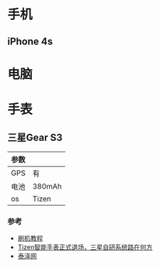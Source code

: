 # 手机

## iPhone 4s

# 电脑


# 手表


## 三星Gear S3


| 参数      |  |
| ----------- | ----------- |
| GPS      | 有       |
| 电池 | 380mAh |
| os | Tizen |


### 参考


- [刷机教程](https://www.ithome.com/0/280/501.htm)
- [Tizen智能手表正式退场，三星自研系统路在何方](https://www.36kr.com/p/2829465635571973)
- [泰泽网](http://www.tizennet.com/)